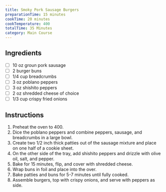 ```yaml
---
title: Smoky Pork Sausage Burgers
preparationTime: 15 minutes
cookTime: 20 minutes
cookTemperature: 400
totalTime: 35 Minutes
category: Main Course
---
```


## Ingredients

- [ ] 10 oz groun pork sausage
- [ ] 2 burger buns
- [ ] 1/4 cup breadcrumbs
- [ ] 3 oz poblano peppers
- [ ] 3 oz shishito peppers
- [ ] 2 oz shredded cheese of choice
- [ ] 1/3 cup crispy fried onions

## Instructions

1. Preheat the oven to 400.
2. Dice the poblano peppers and combine peppers, sausage, and breadcrumbs in a large bowl.
3. Create two 1/2 inch thick patties out of the sausage mixture and place on one half of a cookie sheet.
4. On the other side of the tray, add shishito peppers and drizzle with olive oil, salt, and pepper.
5. Bake for 15 minutes, flip, and cover with shredded cheese.
6. Wrap buns in foil and place into the over. 
7. Bake patties and buns for 5-7 minutes until fully cooked.
8. Assemble burgers, top with crispy onions, and serve with peppers as side. 
